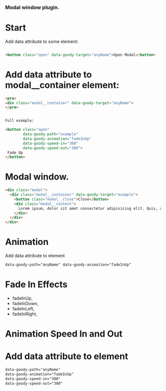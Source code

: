 ### Modal window plugin.


# Start
Add data attribute to some element:
```html

<button class="open" data-goody-target="anyName">Open Modal</button>
```

# Add data attribute to modal__container element:

```html
<pre>
<div class="modal__container" data-goody-target="anyName">
</pre>
```

```html

Full example:

<button class="open"
        data-goody-path="example"
        data-goody-animation="fadeInUp"
        data-goody-speed-in="300"
        data-goody-speed-out="300">
 Fade Up
</button>
```

# Modal window.

```html
<div class="modal">
  <div class="modal__container" data-goody-target="example">
    <button class="modal__close">Close</button>
    <div class="modal__content">
      Lorem ipsum, dolor sit amet consectetur adipisicing elit. Quis, asperiores?
    </div>
  </div>
</div>

```

# Animation
Add data attribute to element 
```html
data-goody-path="anyName" data-goody-animation="fadeInUp"
```

# Fade In Effects
  * fadeInUp,
  * fadeInDown,
  * fadeInLeft,
  * fadeInRight,


# Animation Speed In and Out
# Add data attribute to element
```html
data-goody-path="anyName" 
data-goody-animation="fadeInUp" 
data-goody-speed-in="300" 
data-goody-speed-out="300"
```
